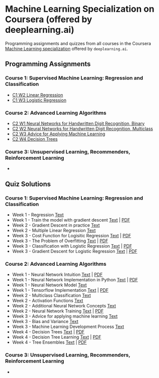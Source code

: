 # Machine Learning Specialization on Coursera (offered by deeplearning.ai)
Programming assignments and quizzes from all courses in the Coursera [Machine Learning specialization](https://www.coursera.org/specializations/machine-learning-introduction) offered by `deeplearning.ai`.

## Programming Assignments

### Course 1: Supervised Machine Learning: Regression and Classification

 - [C1 W2 Linear Regression](https://github.com/Lazar-Wolfe/machine_learning_specialization_coursera/blob/main/1%20Supervised%20Machine%20Learning%20Regression%20and%20Classification/week%202/Practice%20Lab%20-%20Linear%20Regression/C1_W2_Linear_Regression.ipynb)
 - [C1 W3 Logistic Regression](https://github.com/Lazar-Wolfe/machine_learning_specialization_coursera/blob/main/1%20Supervised%20Machine%20Learning%20Regression%20and%20Classification/week%203/Logistic%20Regression/C1_W3_Logistic_Regression.ipynb)

### Course 2: Advanced Learning Algorithms

- [C2 W1 Neural Networks for Handwritten Digit Recognition, Binary](https://github.com/Lazar-Wolfe/machine_learning_specialization_coursera/blob/main/2%20Advanced%20Learning%20Algorithms/week%201/C2_W1_Assignment/C2_W1_Assignment.ipynb)
- [C2 W2 Neural Networks for Handwritten Digit Recognition, Multiclass](https://github.com/Lazar-Wolfe/machine_learning_specialization_coursera/blob/main/2%20Advanced%20Learning%20Algorithms/week%202/C2_W2_Assignment/C2_W2_Assignment.ipynb)
- [C2 W3 Advice for Applying Machine Learning](https://github.com/Lazar-Wolfe/machine_learning_specialization_coursera/blob/main/2%20Advanced%20Learning%20Algorithms/week%203/C2_W3_Assignment/C2_W3_Assignment.ipynb)
- [C2 W4 Decision Trees](https://github.com/Lazar-Wolfe/machine_learning_specialization_coursera/blob/main/2%20Advanced%20Learning%20Algorithms/week%204/C2_W4_Assignment/C2_W4_Decision_Tree_with_Markdown.ipynb)

### Course 3: Unsupervised Learning, Recommenders, Reinforcement Learning

- []()

## Quiz Solutions

### Course 1: Supervised Machine Learning: Regression and Classification

 - Week 1 - Regression [Text](https://github.com/Lazar-Wolfe/machine_learning_specialization_coursera/blob/main/1%20Supervised%20Machine%20Learning%20Regression%20and%20Classification/week%201/Quiz/Practice%20Quiz%20Regression.md)
 - Week 1  - Train the model with gradient descent [Text](https://github.com/Lazar-Wolfe/machine_learning_specialization_coursera/blob/main/1%20Supervised%20Machine%20Learning%20Regression%20and%20Classification/week%201/Quiz/Practice%20Quiz%20Train%20the%20model%20with%20gradient%20descent.md) | [PDF](https://github.com/Lazar-Wolfe/machine_learning_specialization_coursera/blob/main/1%20Supervised%20Machine%20Learning%20Regression%20and%20Classification/week%201/Quiz/Practice%20Quiz%20Train%20the%20model%20with%20gradient%20descent.pdf)
 - Week 2  - Gradient Descent in practice [Text](https://github.com/Lazar-Wolfe/machine_learning_specialization_coursera/blob/main/1%20Supervised%20Machine%20Learning%20Regression%20and%20Classification/week%202/Quiz/Practice%20quiz%20Gradient%20descent%20in%20practice.md)
 - Week 2 - Multiple Linear Regression [Text](https://github.com/Lazar-Wolfe/machine_learning_specialization_coursera/blob/main/1%20Supervised%20Machine%20Learning%20Regression%20and%20Classification/week%202/Quiz/practice%20quiz%20multiple%20linear%20regression.md)
 - Week 3 - Cost Function for Logisitic Regression [Text](https://github.com/Lazar-Wolfe/machine_learning_specialization_coursera/blob/main/1%20Supervised%20Machine%20Learning%20Regression%20and%20Classification/week%203/Quiz/Practice%20Quiz%20Cost%20function%20for%20logistic%20regression.md) | [PDF](https://github.com/Lazar-Wolfe/machine_learning_specialization_coursera/blob/main/1%20Supervised%20Machine%20Learning%20Regression%20and%20Classification/week%203/Quiz/Practice%20Quiz%20Cost%20function%20for%20logistic%20regression.pdf)
 - Week 3 - The Problem of Overfitting [Text](https://github.com/Lazar-Wolfe/machine_learning_specialization_coursera/blob/main/1%20Supervised%20Machine%20Learning%20Regression%20and%20Classification/week%203/Quiz/Practice%20Quiz%20The%20problem%20of%20overfitting.md) | [PDF](https://github.com/Lazar-Wolfe/machine_learning_specialization_coursera/blob/main/1%20Supervised%20Machine%20Learning%20Regression%20and%20Classification/week%203/Quiz/Practice%20Quiz%20The%20problem%20of%20overfitting.pdf)
 - Week 3 - Classification with Logistic Regression [Text](https://github.com/Lazar-Wolfe/machine_learning_specialization_coursera/blob/main/1%20Supervised%20Machine%20Learning%20Regression%20and%20Classification/week%203/Quiz/Practice%20quiz%20Classification%20with%20logistic%20regression.md) | [PDF](https://github.com/Lazar-Wolfe/machine_learning_specialization_coursera/blob/main/1%20Supervised%20Machine%20Learning%20Regression%20and%20Classification/week%203/Quiz/Practice%20quiz%20Classification%20with%20logistic%20regression.pdf)
 - Week 3 - Gradient Descent for Logistic Regression [Text](https://github.com/Lazar-Wolfe/machine_learning_specialization_coursera/blob/main/1%20Supervised%20Machine%20Learning%20Regression%20and%20Classification/week%203/Quiz/Practice%20quiz%20Gradient%20descent%20for%20logistic%20regression.md) | [PDF](https://github.com/Lazar-Wolfe/machine_learning_specialization_coursera/blob/main/1%20Supervised%20Machine%20Learning%20Regression%20and%20Classification/week%203/Quiz/Practice%20quiz%20Gradient%20descent%20for%20logistic%20regression.pdf)

### Course 2: Advanced Learning Algorithms

- Week 1 - Neural Network Intuition [Text](https://github.com/Lazar-Wolfe/machine_learning_specialization_coursera/blob/main/2%20Advanced%20Learning%20Algorithms/week%201/Quiz/Practice%20Quiz%20Neural%20network%20intuition.md) | [PDF]()
- Week 1 - Neural Network Implementation in Python [Text](https://github.com/Lazar-Wolfe/machine_learning_specialization_coursera/blob/main/2%20Advanced%20Learning%20Algorithms/week%201/Quiz/Practice%20quiz%20Neural%20network%20implementation%20in%20Python.md) | [PDF](https://github.com/Lazar-Wolfe/machine_learning_specialization_coursera/blob/main/2%20Advanced%20Learning%20Algorithms/week%201/Quiz/Practice%20quiz%20Neural%20network%20implementation%20in%20Python.pdf)
- Week 1 - Neural Network Model [Text](https://github.com/Lazar-Wolfe/machine_learning_specialization_coursera/blob/main/2%20Advanced%20Learning%20Algorithms/week%201/Quiz/Practice%20quiz%20Neural%20network%20model.md)
- Week 1 - Tensorflow Implementation [Text](https://github.com/Lazar-Wolfe/machine_learning_specialization_coursera/blob/main/2%20Advanced%20Learning%20Algorithms/week%201/Quiz/Practice%20quiz%20TensorFlow%20implementation.md) | [PDF](https://github.com/Lazar-Wolfe/machine_learning_specialization_coursera/blob/main/2%20Advanced%20Learning%20Algorithms/week%201/Quiz/Practice%20quiz%20TensorFlow%20implementation.pdf)
- Week 2 - Multiclass Classification [Text](https://github.com/Lazar-Wolfe/machine_learning_specialization_coursera/blob/main/2%20Advanced%20Learning%20Algorithms/week%202/Quiz/Practice%20qui%20Multiclass%20Classification.md)
- Week 2 - Activation Functions [Text](https://github.com/Lazar-Wolfe/machine_learning_specialization_coursera/blob/main/2%20Advanced%20Learning%20Algorithms/week%202/Quiz/Practice%20quiz%20Activation%20Functions.md)
- Week 2 - Additional Neural Network Concepts [Text](https://github.com/Lazar-Wolfe/machine_learning_specialization_coursera/blob/main/2%20Advanced%20Learning%20Algorithms/week%202/Quiz/Practice%20quiz%20Additional%20Neural%20Network%20Concepts.md)
- Week 2 - Neural Network Training [Text](https://github.com/Lazar-Wolfe/machine_learning_specialization_coursera/blob/main/2%20Advanced%20Learning%20Algorithms/week%202/Quiz/Practice%20quiz%20Neural%20Network%20Training.md) | [PDF](https://github.com/Lazar-Wolfe/machine_learning_specialization_coursera/blob/main/2%20Advanced%20Learning%20Algorithms/week%202/Quiz/Practice%20quiz%20Neural%20Network%20Training.pdf)
- Week 3 - Advice for applying machine learning [Text](https://github.com/Lazar-Wolfe/machine_learning_specialization_coursera/blob/main/2%20Advanced%20Learning%20Algorithms/week%203/Quiz/Practice%20quiz%20Advice%20for%20applying%20machine%20learning.md)
- Week 3 - Bias and Variance [Text](https://github.com/Lazar-Wolfe/machine_learning_specialization_coursera/blob/main/2%20Advanced%20Learning%20Algorithms/week%203/Quiz/Practice%20quiz%20Bias%20and%20variance.md)
- Week 3 - Machine Learning Development Process [Text](https://github.com/Lazar-Wolfe/machine_learning_specialization_coursera/blob/main/2%20Advanced%20Learning%20Algorithms/week%203/Quiz/Practice%20quiz%20Machine%20learning%20development%20process.md)
- Week 4 - Decision Trees [Text](https://github.com/Lazar-Wolfe/machine_learning_specialization_coursera/blob/main/2%20Advanced%20Learning%20Algorithms/week%204/Quiz/Practice%20Quiz%20Decision%20Trees.md) | [PDF](https://github.com/Lazar-Wolfe/machine_learning_specialization_coursera/blob/main/2%20Advanced%20Learning%20Algorithms/week%204/Quiz/Practice%20Quiz%20Decision%20Trees.pdf)
- Week 4 - Decision Tree Learning [Text](https://github.com/Lazar-Wolfe/machine_learning_specialization_coursera/blob/main/2%20Advanced%20Learning%20Algorithms/week%204/Quiz/Practice%20Quiz%20Decision%20Tree%20Learning.md) | [PDF](https://github.com/Lazar-Wolfe/machine_learning_specialization_coursera/blob/main/2%20Advanced%20Learning%20Algorithms/week%204/Quiz/Practice%20Quiz%20Decision%20Tree%20Learning.pdf)
- Week 4 - Tree Ensembles [Text](https://github.com/Lazar-Wolfe/machine_learning_specialization_coursera/blob/main/2%20Advanced%20Learning%20Algorithms/week%204/Quiz/Practice%20Quiz%20Tree%20Ensembles.md) | [PDF](https://github.com/Lazar-Wolfe/machine_learning_specialization_coursera/blob/main/2%20Advanced%20Learning%20Algorithms/week%204/Quiz/Practice%20Quiz%20Tree%20Ensembles.pdf)

### Course 3: Unsupervised Learning, Recommenders, Reinforcement Learning

- []()
